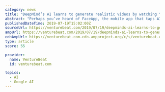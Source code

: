 ```yaml
---
category: news
title: "DeepMind’s AI learns to generate realistic videos by watching YouTube clips"
abstract: "Perhaps you’ve heard of FaceApp, the mobile app that taps AI to transform selfies, or This Person Does Not Exist, which surfaces computer-generated photos of fictional people. But what about an ..."
publishedDateTime: 2019-07-19T15:02:00Z
sourceUrl: https://venturebeat.com/2019/07/19/deepminds-ai-learns-to-generate-realistic-videos-by-watching-youtube-clips/
ampUrl: https://venturebeat.com/2019/07/19/deepminds-ai-learns-to-generate-realistic-videos-by-watching-youtube-clips/amp/
cdnAmpUrl: https://venturebeat-com.cdn.ampproject.org/c/s/venturebeat.com/2019/07/19/deepminds-ai-learns-to-generate-realistic-videos-by-watching-youtube-clips/amp/
type: article
score: 55

provider:
  name: VentureBeat
  id: venturebeat.com

topics:
  - AI
  - Google AI
---
```

